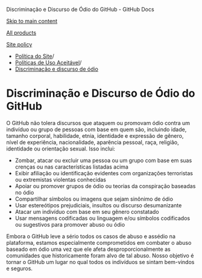 Discriminação e Discurso de Ódio do GitHub - GitHub Docs

[Skip to main content](#main-content)

[All products](/pt)

[Site policy](/site-policy)

* [Política do Site](/pt/site-policy)/
* [Políticas de Uso Aceitável](/pt/site-policy/acceptable-use-policies)/
* [Discriminação e discurso de ódio](/pt/site-policy/acceptable-use-policies/github-hate-speech-and-discrimination)

Discriminação e Discurso de Ódio do GitHub
==========

O GitHub não tolera discursos que ataquem ou promovam ódio contra um indivíduo ou grupo de pessoas com base em quem são, incluindo idade, tamanho corporal, habilidade, etnia, identidade e expressão de gênero, nível de experiência, nacionalidade, aparência pessoal, raça, religião, identidade ou orientação sexual. Isso inclui:

* Zombar, atacar ou excluir uma pessoa ou um grupo com base em suas crenças ou nas características listadas acima
* Exibir afiliação ou identificação evidentes com organizações terroristas ou extremistas violentas conhecidas
* Apoiar ou promover grupos de ódio ou teorias da conspiração baseadas no ódio
* Compartilhar símbolos ou imagens que sejam sinônimo de ódio
* Usar estereótipos prejudiciais, insultos ou discurso desumanizante
* Atacar um indivíduo com base em seu gênero constatado
* Usar mensagens codificadas ou linguagem e/ou símbolos codificados ou sugestivos para promover abuso ou ódio

Embora o GitHub leve a sério todos os casos de abuso e assédio na plataforma, estamos especialmente comprometidos em combater o abuso baseado em ódio uma vez que ele afeta desproporcionalmente as comunidades que historicamente foram alvo de tal abuso. Nosso objetivo é tornar o GitHub um lugar no qual todos os indivíduos se sintam bem-vindos e seguros.
